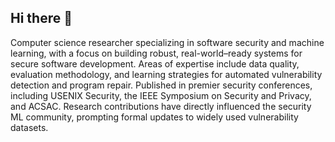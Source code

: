 ## Hi there 👋

Computer science researcher specializing in software security and machine learning, with a focus on building robust, real-world–ready systems for secure software development. Areas of expertise include data quality, evaluation methodology, and learning strategies for automated vulnerability detection and program repair. Published in premier security conferences, including USENIX Security, the IEEE Symposium on Security and Privacy, and ACSAC. Research contributions have directly influenced the security ML community, prompting formal updates to widely used vulnerability datasets.

<!--
**Anurag-Swarnim-Yadav/Anurag-Swarnim-Yadav** is a ✨ _special_ ✨ repository because its `README.md` (this file) appears on your GitHub profile.

Here are some ideas to get you started:

- 🔭 I’m currently working on ...
- 🌱 I’m currently learning ...
- 👯 I’m looking to collaborate on ...
- 🤔 I’m looking for help with ...
- 💬 Ask me about ...
- 📫 How to reach me: ...
- 😄 Pronouns: ...
- ⚡ Fun fact: ...
-->
